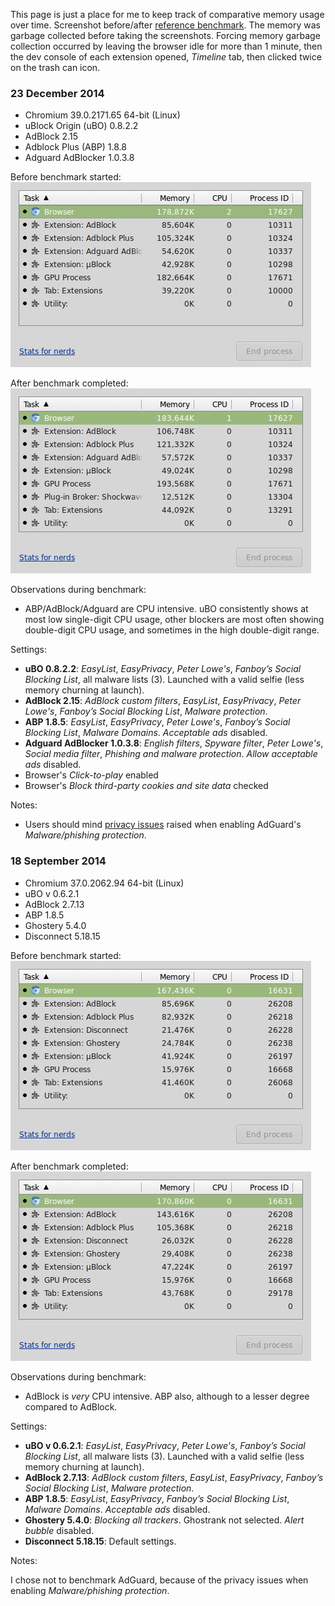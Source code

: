 This page is just a place for me to keep track of comparative memory usage over time. Screenshot before/after [reference benchmark](./Reference-benchmark). The memory was garbage collected before taking the screenshots. Forcing memory garbage collection occurred by leaving the browser idle for more than 1 minute, then the dev console of each extension opened, _Timeline_ tab, then clicked twice on the trash can icon.

### 23 December 2014

- Chromium 39.0.2171.65 64-bit (Linux)
- uBlock Origin (uBO) 0.8.2.2
- AdBlock 2.15
- Adblock Plus (ABP) 1.8.8
- Adguard AdBlocker 1.0.3.8

Before benchmark started:<br>
![before](https://raw.githubusercontent.com/gorhill/uBlock/6c046ed95cd02d023453c66f766159f6410ae7f7/doc/benchmarks/mem-usage-20141223-before.png)

After benchmark completed:<br>
![after](https://raw.githubusercontent.com/gorhill/uBlock/6c046ed95cd02d023453c66f766159f6410ae7f7/doc/benchmarks/mem-usage-20141223-after.png)

Observations during benchmark:
- ABP/AdBlock/Adguard are CPU intensive. uBO consistently shows at most low single-digit CPU usage, other blockers are most often showing double-digit CPU usage, and sometimes in the high double-digit range.

Settings:
- **uBO 0.8.2.2**: _EasyList_, _EasyPrivacy_, _Peter Lowe's_, _Fanboy’s Social Blocking List‎_, all malware lists (3). Launched with a valid selfie (less memory churning at launch).
- **AdBlock 2.15**: _AdBlock custom filters_, _EasyList_, _EasyPrivacy_, _Peter Lowe's_, _Fanboy’s Social Blocking List‎_, _Malware protection_.
- **ABP 1.8.5**: _EasyList_, _EasyPrivacy_, _Peter Lowe's_, _Fanboy’s Social Blocking List‎_, _Malware Domains_. _Acceptable ads_ disabled.
- **Adguard AdBlocker 1.0.3.8**: _English filters_, _Spyware filter_, _Peter Lowe's_, _Social media filter‎_, _Phishing and malware protection_. _Allow acceptable ads_ disabled.
- Browser's _Click-to-play_ enabled
- Browser's _Block third-party cookies and site data_ checked

Notes:

- Users should mind [privacy issues](https://kb.adguard.com/en/general/how-malware-protection-works#extensions) raised when enabling AdGuard's _Malware/phishing protection_.

### 18 September 2014

- Chromium 37.0.2062.94 64-bit (Linux)
- uBO v 0.6.2.1
- AdBlock 2.7.13
- ABP 1.8.5
- Ghostery 5.4.0
- Disconnect 5.18.15

Before benchmark started:<br>
![before](https://raw.githubusercontent.com/gorhill/uBlock/6c046ed95cd02d023453c66f766159f6410ae7f7/doc/benchmarks/mem-usage-20140918-before.png)

After benchmark completed:<br>
![after](https://raw.githubusercontent.com/gorhill/uBlock/6c046ed95cd02d023453c66f766159f6410ae7f7/doc/benchmarks/mem-usage-20140918-after.png)

Observations during benchmark:
- AdBlock is *very* CPU intensive. ABP also, although to a lesser degree compared to AdBlock.

Settings:
- **uBO v 0.6.2.1**: _EasyList_, _EasyPrivacy_, _Peter Lowe's_, _Fanboy’s Social Blocking List‎_, all malware lists (3). Launched with a valid selfie (less memory churning at launch).
- **AdBlock 2.7.13**: _AdBlock custom filters_, _EasyList_, _EasyPrivacy_, _Fanboy’s Social Blocking List‎_, _Malware protection_.
- **ABP 1.8.5**: _EasyList_, _EasyPrivacy_, _Fanboy’s Social Blocking List‎_, _Malware Domains_. _Acceptable ads_ disabled.
- **Ghostery 5.4.0**: _Blocking all trackers_. Ghostrank not selected. _Alert bubble_ disabled.
- **Disconnect 5.18.15**: Default settings.

Notes:

I chose not to benchmark AdGuard, because of the privacy issues when enabling _Malware/phishing protection_.
